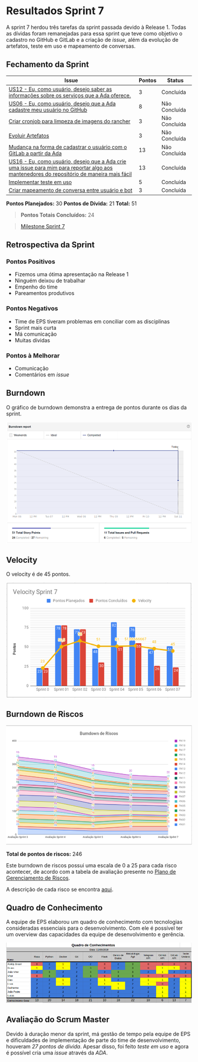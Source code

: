 # Resultados Sprint 7

A sprint 7 herdou três tarefas da sprint passada devido à Release 1. Todas as dívidas foram remanejadas para essa sprint que teve como objetivo o cadastro no GitHub e GitLab e a criação de _issue_, além da evolução de artefatos, teste em uso e mapeamento de conversas.

## Fechamento da Sprint

| Issue | Pontos | Status |
| ----- | ------ | ------ |
| [US12 - Eu, como usuário, desejo saber as informações sobre os serviços que a Ada oferece.](https://github.com/fga-eps-mds/2019.1-ada/issues/182) | 3 | Concluída |
| [US06 - Eu, como usuário, desejo que a Ada cadastre meu usuário no GitHub](https://github.com/fga-eps-mds/2019.1-ada/issues/183) | 8 | Não Concluída |
| [Criar cronjob para limpeza de imagens do rancher](https://github.com/fga-eps-mds/2019.1-ada/issues/184) | 3 | Não Concluída |
| [Evoluir Artefatos](https://github.com/fga-eps-mds/2019.1-ada/issues/185) | 3 | Não Concluída |
| [Mudança na forma de cadastrar o usuário com o GitLab a partir da Ada](https://github.com/fga-eps-mds/2019.1-ada/issues/187) | 13 | Não Concluída |
| [US16 - Eu, como usuário, desejo que a Ada crie uma issue para mim para reportar algo aos mantenedores do repositório de maneira mais fácil](https://github.com/fga-eps-mds/2019.1-ada/issues/156) | 13 | Concluída |
| [Implementar teste em uso](https://github.com/fga-eps-mds/2019.1-ada/issues/158) | 5 | Concluída |
| [Criar mapeamento de conversa entre usuário e bot](https://github.com/fga-eps-mds/2019.1-ada/issues/155) | 3 | Concluída |


__Pontos Planejados:__ 30
__Pontos de Dívida:__ 21
__Total:__ 51


> __Pontos Totais Concluídos:__ 24

> [Milestone Sprint 7](https://github.com/fga-eps-mds/2019.1-ADA/milestone/8)

## Retrospectiva da Sprint

### Pontos Positivos

* Fizemos uma ótima apresentação na Release 1
* Ninguém deixou de trabalhar
* Empenho do time
* Pareamentos produtivos

### Pontos Negativos

* Time de EPS tiveram problemas em conciliar com as disciplinas
* Sprint mais curta
* Má comunicação
* Muitas dívidas


### Pontos à Melhorar

* Comunicação
* Comentários em _issue_


## Burndown

O gráfico de burndown demonstra a entrega de pontos durante os dias da sprint. 

![](../../assets/img/sprints/sprint7/burndown_sprint7.png)

## Velocity
O velocity é de 45 pontos.

![](../../assets/img/sprints/sprint7/velocity_sprint7.png)

## Burndown de Riscos

[![S6](../../assets/img/sprints/sprint7/burndown_de_riscos_sprint7.png "Clique para ver em detalhes")](https://docs.google.com/spreadsheets/d/1G8-T3FLlQzlU4nXsHyqAN90bHexrcHYGM2LAcBi4Ph0/edit#gid=0) 

__Total de pontos de riscos:__ 246

Este burndown de riscos possui uma escala de 0 a 25 para cada risco acontecer, de acordo com a tabela de avaliação presente no [Plano de Gerenciamento de Riscos](https://fga-eps-mds.github.io/2019.1-ADA/#/docs/project/risk_management_plan?id=_53-avalia%c3%a7%c3%a3o-dos-riscos).

A descrição de cada risco se encontra [aqui](https://fga-eps-mds.github.io/2019.1-ADA/#/docs/project/risk_management_plan?id=_4-identifica%c3%a7%c3%a3o-dos-riscos).

## Quadro de Conhecimento

A equipe de EPS elaborou um quadro de conhecimento com tecnologias consideradas essenciais para o desenvolvimento. Com ele é possível ter um overview das capacidades da equipe de desenvolvimento e gerência. 

![](../../assets/img/sprints/sprint7/quadro_de_conhecimentos_sprint7.png)

## Avaliação do Scrum Master

Devido à duração menor da sprint, má gestão de tempo pela equipe de EPS e dificuldades de implementação de parte do time de desenvolvimento, houveram _27 pontos de dívida_. Apesar disso, foi feito _teste em uso_ e agora é possível cria uma _issue_ através da _ADA_.
